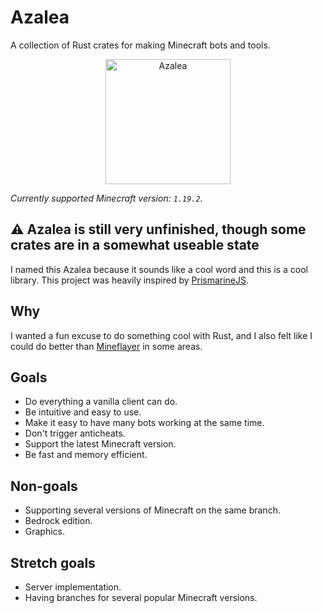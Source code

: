 # Azalea

A collection of Rust crates for making Minecraft bots and tools.

<p align="center">
    <img src="https://cdn.matdoes.dev/images/flowering_azalea.webp" alt="Azalea" height="200">
</p>

<!-- The line below is automatically read and updated by the migrate script, so don't change it manually. -->
*Currently supported Minecraft version: `1.19.2`.*

## ⚠️ Azalea is still very unfinished, though some crates are in a somewhat useable state


I named this Azalea because it sounds like a cool word and this is a cool library.
This project was heavily inspired by [PrismarineJS](https://github.com/PrismarineJS).

## Why

I wanted a fun excuse to do something cool with Rust, and I also felt like I could do better than [Mineflayer](https://github.com/prismarinejs/mineflayer) in some areas.

## Goals

- Do everything a vanilla client can do.
- Be intuitive and easy to use.
- Make it easy to have many bots working at the same time.
- Don't trigger anticheats.
- Support the latest Minecraft version.
- Be fast and memory efficient.

## Non-goals

- Supporting several versions of Minecraft on the same branch.
- Bedrock edition.
- Graphics.


## Stretch goals

- Server implementation.
- Having branches for several popular Minecraft versions.
